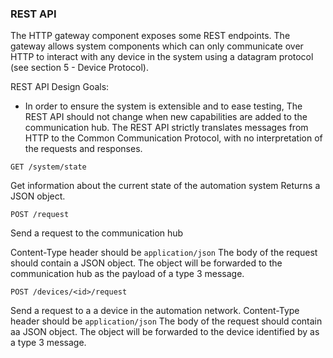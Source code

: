 ### REST API

The HTTP gateway component exposes some REST endpoints. The gateway allows system components
which can only communicate over HTTP to interact with any device in the system using a 
datagram protocol (see section 5 - Device Protocol). 

REST API Design Goals:

- In order to ensure the system is extensible and to ease testing, The REST API should not change
 when new capabilities are added to the communication hub. The REST API strictly translates 
 messages from HTTP to the Common Communication Protocol, with no interpretation of the requests
 and responses. 

`GET /system/state`

Get information about the current state of the automation system
Returns a JSON object.

`POST /request`

Send a request to the communication hub 

Content-Type header should be `application/json`
The body of the request should contain a JSON object. The object will be forwarded to the
communication hub as the payload of a type 3 message.

`POST /devices/<id>/request`

Send a request to a a device in the automation network.
Content-Type header should be `application/json`
The body of the request should contain aa JSON object. The object will be forwarded to the 
device identified by <id> as a type 3 message.

